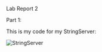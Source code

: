 Lab Report 2  

Part 1:  

This is my code for my StringServer:  

![StringServer](https://user-images.githubusercontent.com/130081740/234184008-16fc544e-6349-47ed-ad3d-74486bfd459f.png)
